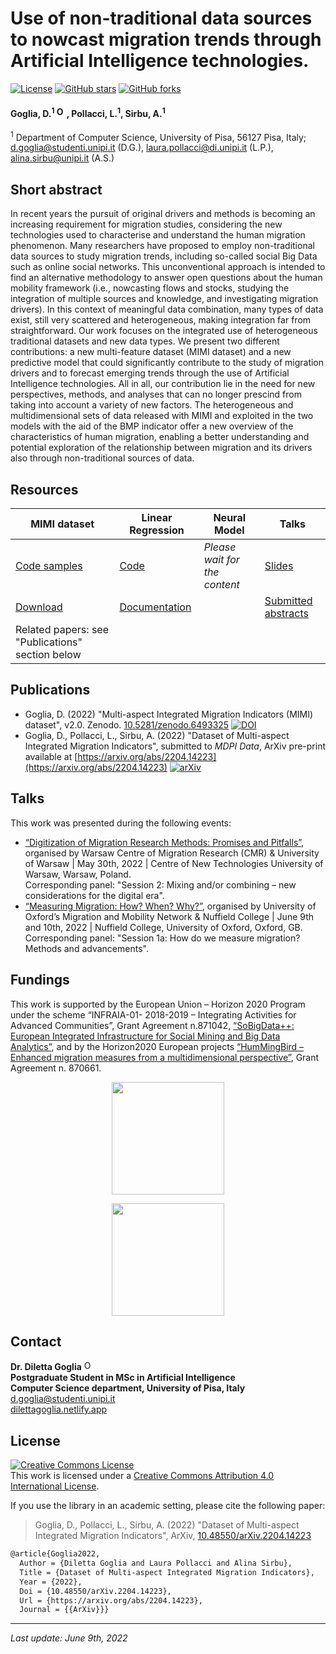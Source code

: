 # Use of non-traditional data sources to nowcast migration trends through Artificial Intelligence technologies.

 <a href="https://github.com/dilettagoglia/AI4MIG/blob/main/LICENSE"><img src="https://img.shields.io/github/license/dilettagoglia/AI4MIG" alt="License" /></a>
 <a href="https://github.com/dilettagoglia/AI4MIG/stargazers"><img src="https://img.shields.io/github/stars/dilettagoglia/AI4MIG" alt="GitHub stars" /></a>
 <a href="https://github.com/dilettagoglia/AI4MIG/network/members"><img alt="GitHub forks" src="https://img.shields.io/github/forks/dilettagoglia/AI4MIG" /></a>

#### Goglia, D.<sup>1</sup> <a href="https://orcid.org/0000-0002-2622-7495"><img alt="ORCID logo" src="https://info.orcid.org/wp-content/uploads/2019/11/orcid_16x16.png" width="16" height="16" /></a>, Pollacci, L.<sup>1</sup>, Sirbu, A.<sup>1</sup>

<sup>1</sup> Department of Computer Science, University of Pisa, 56127 Pisa, Italy; [d.goglia@studenti.unipi.it](mailto:d.goglia@studenti.unipi.it) (D.G.),
[laura.pollacci@di.unipi.it](mailto:laura.pollacci@di.unipi.it) (L.P.), [alina.sirbu@unipi.it](mailto:alina.sirbu@unipi.it) (A.S.)

## Short abstract
In recent years the pursuit of original drivers and methods is becoming an increasing
requirement for migration studies, considering the new technologies used to characterise
and understand the human migration phenomenon. Many researchers have proposed to
employ non-traditional data sources to study migration trends, including so-called social
Big Data such as online social networks. This unconventional
approach is intended to find an alternative methodology to answer open questions about
the human mobility framework (i.e., nowcasting flows and stocks, studying the integration
of multiple sources and knowledge, and investigating migration drivers). 
In this context of meaningful data combination, many types of data exist, still
very scattered and heterogeneous, making integration far from straightforward.
Our work focuses on the integrated use of heterogeneous traditional datasets and new data types. We present two different contributions: a new multi-feature dataset (MIMI dataset) and a new predictive model that could significantly contribute to the study of migration drivers and to forecast emerging trends through the use of Artificial Intelligence technologies.
All in all, our contribution lie in the need for new perspectives, methods, and analyses that can no longer prescind from taking into account a variety of new factors. The heterogeneous and multidimensional sets of data released with MIMI and exploited in the two models with the aid of the BMP indicator offer a new overview of the characteristics of human migration, enabling a better understanding and potential exploration of the relationship between migration and its drivers also through non-traditional sources of data.


## Resources
| MIMI dataset                                                  | Linear Regression                                                | Neural Model                  | Talks                                                                    |
|---------------------------------------------------------------|------------------------------------------------------------------|-------------------------------|--------------------------------------------------------------------------|
| [Code samples](https://github.com/dilettagoglia/MIMI-dataset) | [Code](https://github.com/dilettagoglia/OLS-model)               | _Please wait for the content_ | [Slides](https://github.com/dilettagoglia/AI4MIG/slides)                 |
| [Download](https://doi.org/10.5281/zenodo.6493325)            | [Documentation](https://www.statsmodels.org/dev/regression.html) |                               | [Submitted abstracts](https://github.com/dilettagoglia/AI4MIG/abstracts) |
 | Related papers: see "Publications" section below              |                                                                  |                               |                                                                          | 

## Publications
- Goglia, D. (2022) "Multi-aspect Integrated Migration Indicators (MIMI) dataset", v2.0. Zenodo. [10.5281/zenodo.6493325](https://doi.org/10.5281/zenodo.6493325) <a href="https://doi.org/10.5281/zenodo.6493325"><img src="https://zenodo.org/badge/DOI/10.5281/zenodo.6493325.svg" alt="DOI"></a>
- Goglia, D., Pollacci, L., Sirbu, A. (2022) "Dataset of Multi-aspect Integrated Migration Indicators", submitted to _MDPI Data_, ArXiv pre-print available at [https://arxiv.org/abs/2204.14223](https://arxiv.org/abs/2204.14223) [![arXiv](https://img.shields.io/badge/arXiv-2204.14223-b31b1b.svg?style=flat)](https://arxiv.org/abs/2204.14223)
<!-- paper 2 -->
<!-- Oxford conference proceedings -->
<!-- master thesis -->


## Talks
This work was presented during the following events:
- [“Digitization of Migration Research Methods: Promises and Pitfalls”](https://www.imiscoe.org/news-and-blog/news/news-from-members/1426-call-for-papers-workshop-digitization-of-migration-research-methods-promises-and-pitfalls), organised by Warsaw Centre of Migration Research (CMR) & University of Warsaw | May 30th, 2022 | Centre of New Technologies University of Warsaw, Warsaw, Poland. <br/> Corresponding panel: "Session 2: Mixing and/or combining – new considerations for the digital era". 
- [“Measuring Migration: How? When? Why?”](https://www.torch.ox.ac.uk/event/call-for-papers/submissions-mmn-conference-measuring-migration-how-when-why?fbclid=IwAR0ML5v0ANKyZKBb572EO8ZEuzpV7HQJA-eCCBuclAVq6uO9N53BWmmN4YI), organised by University of Oxford’s Migration and Mobility Network & Nuffield College | June 9th and 10th, 2022 | Nuffield College, University of Oxford, Oxford, GB. <br/> Corresponding panel: "Session 1a: How do we measure migration? Methods and advancements".


## Fundings
This work is supported by the European Union – Horizon 2020 Program under the scheme “INFRAIA-01-
2018-2019 – Integrating Activities for Advanced Communities”, Grant Agreement n.871042, <a href='https://plusplus.sobigdata.eu/'>“SoBigData++:
European Integrated Infrastructure for Social Mining and Big Data Analytics”</a>, and by the Horizon2020
European projects <a href='https://hummingbird-h2020.eu/'>“HumMingBird – Enhanced migration measures from a multidimensional perspective”</a>,
Grant Agreement n. 870661.

<p align="center">
  <a href='https://plusplus.sobigdata.eu/'>
    <img align="center" src=https://cis.cnrs.fr/wp-content/uploads/2020/03/logo-sobigdata.png width="180px">
  </a>
</p>

<p align="center">
  <a href='https://hummingbird-h2020.eu/'>
    <img align="center" src=https://hummingbird-h2020.eu/phantasy-root-skin/hummingbird_logo_120h.png width="180px">
  </a
</p>
    

## Contact
**Dr. Diletta Goglia** <a href="https://orcid.org/0000-0002-2622-7495"><img alt="ORCID logo" src="https://info.orcid.org/wp-content/uploads/2019/11/orcid_16x16.png" width="16" height="16" /></a> <br/>
**Postgraduate Student in MSc in Artificial Intelligence** <br/>
**Computer Science department, University of Pisa, Italy** <br/>
[d.goglia@studenti.unipi.it](mailto:d.goglia@studenti.unipi.it) <br/>
[dilettagoglia.netlify.app](www.dilettagoglia.netlify.app) 
    
    
## License
<a rel="license" href="http://creativecommons.org/licenses/by/4.0/"><img alt="Creative Commons License" style="border-width:0" src="https://i.creativecommons.org/l/by/4.0/88x31.png" /></a><br />This work is licensed under a <a rel="license" href="http://creativecommons.org/licenses/by/4.0/">Creative Commons Attribution 4.0 International License</a>.

If you use the library in an academic setting, please cite the following paper:

> Goglia, D., Pollacci, L., Sirbu, A. (2022) "Dataset of Multi-aspect Integrated Migration Indicators", ArXiv, [10.48550/arXiv.2204.14223](https://doi.org/10.48550/arXiv.2204.14223)

```tex
@article{Goglia2022,
  Author = {Diletta Goglia and Laura Pollacci and Alina Sirbu},
  Title = {Dataset of Multi-aspect Integrated Migration Indicators},
  Year = {2022},
  Doi = {10.48550/arXiv.2204.14223},
  Url = {https://arxiv.org/abs/2204.14223},
  Journal = {{ArXiv}}}
```
   
---
_Last update: June 9th, 2022_
 
